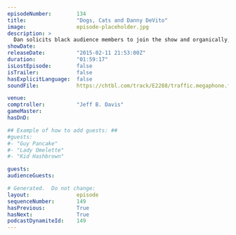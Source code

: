 ```yaml
---
episodeNumber:        134
title:                "Dogs, Cats and Danny DeVito"
image:                episode-placeholder.jpg
description: >
  Dan solicits black audience members to join the show and organically, not by force or anything, they engage in a rap battle. Guest Greg Proops returns and adds a nice layer of insanity to our Shadow Run campaign.
showDate:             
releaseDate:          "2015-02-11 21:53:00Z"
duration:             "01:59:17"
isLostEpisode:        false
isTrailer:            false
hasExplicitLanguage:  false
soundFile:            https://chtbl.com/track/E2288/traffic.megaphone.fm/STA8793200116.mp3

venue:                
comptroller:          "Jeff B. Davis"
gameMaster:           
hasDnD:               

## Example of how to add guests: ##
#guests:
#- "Guy Pancake"
#- "Lady Omelette"
#- "Kid Hashbrown"

guests:
audienceGuests:

# Generated.  Do not change:
layout:               episode
sequenceNumber:       149
hasPrevious:          True
hasNext:              True
podcastDynamiteId:    149
---
```


<!-- The episode description will be rendered here -->
<!-- Add your content below here -->


